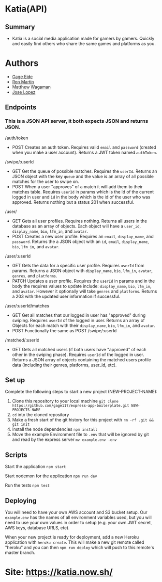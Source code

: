 # Katia(API)

## Summary
- Katia is a social media application made for gamers by gamers. Quickly and easily find others who share the same games and platforms as you.

# Authors
- [Gage Eide](https://github.com/gage117 "Gage's Github")
- [Ron Martin](https://github.com/Izzle "Ron's Github")
- [Matthew Wagaman](https://github.com/AveraqeDev "Matthew's Github")
- [Jose Lopez](https://github.com/JozyL27 "Jose's Github")

## Endpoints
### This is a JSON API server, it both expects JSON and returns JSON.
/auth/token
* POST Creates an auth token. Requires valid ```email``` and ```password``` (created when you make a user account). Returns a JWT token named ```authToken```.

/swipe/:userId
* GET Get the queue of possible matches. Requires the ```userId```. Returns an JSON object with the key ```queue``` and the value is an array of all possible matches for the user to swipe on. 
* POST When a user "approves" of a match it will add them to their matches table. Requires ```userId``` in params which is the Id of the current logged in user and ```id``` in the body which is the id of the user who was approved. Returns nothing but a status 201 when successful.

/user/
* GET Gets all user profiles. Requires nothing. Returns all users in the database as an array of objects. Each object will have a ```user_id```, ```display_name```, ```bio```, ```lfm_in```, and ```avatar```.
* POST Creates a new user profile. Requires an ```email```, ```display_name```, and ```password```. Returns the a JSON object with an ```id```, ```email```, ```display_name```, ```bio```, ```lfm_in```, and ```avatar```.

/user/:userId
* GET Gets the data for a specific user profile. Requires ```userId``` from params. Returns a JSON object with ```display_name```, ```bio```, ```lfm_in```, ```avatar```, ```genres```, and ```platforms```.
* PATCH Updates a user profile. Requires the ```userId``` in params and in the body the requires values to update include: ```display_name```, ```bio```, ```lfm_in```, and ```avatar```. However it optionally will take ```genres``` and ```platforms```. Returns a 203 with the updated user information if successful.

/user/:userId/matches
* GET Get all matches that our logged in user has "approved" during swiping. Requires ```userId``` of the logged in user. Returns an array of Objects for each match with their ```display_name```, ```bio```, ```lfm_in```, and ```avatar```.
* POST Functionally the same as POST /swipe/:userId

/matched/:userId
* GET Gets all matched users (if both users have "approved" of each other in the swiping phase). Requires ```userId``` of the logged in user. Returns a JSON array of objects containing the matched users profile data (including their genres, platforms, user_id, etc).


## Set up

Complete the following steps to start a new project (NEW-PROJECT-NAME):

1. Clone this repository to your local machine `git clone https://github.com/gage117/express-app-boilerplate.git NEW-PROJECTS-NAME`
2. `cd` into the cloned repository
3. Make a fresh start of the git history for this project with `rm -rf .git && git init`
4. Install the node dependencies `npm install`
5. Move the example Environment file to `.env` that will be ignored by git and read by the express server `mv example.env .env`

## Scripts

Start the application `npm start`

Start nodemon for the application `npm run dev`

Run the tests `npm test`

## Deploying

You will need to have your own AWS account and S3 bucket setup. Our ```example.env``` has the names of all environment variables used, but you will need to use your own values in order to setup (e.g. your own JWT secret, AWS keys, database URLS, etc).

When your new project is ready for deployment, add a new Heroku application with `heroku create`. This will make a new git remote called "heroku" and you can then `npm run deploy` which will push to this remote's master branch.


# Site: https://katia.now.sh/